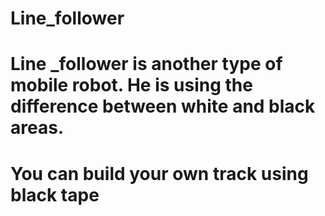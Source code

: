 # Line_follower
# Line _follower is another type of mobile robot. He is using the difference between white and black areas.
# You can build your own track using black tape
